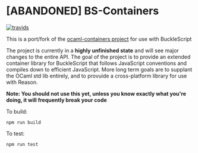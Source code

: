 [ABANDONED] BS-Containers
=============
[![travids](https://travis-ci.org/BuckleTypes/bs-containers.svg?branch=master)](https://travis-ci.org/BuckleTypes/bs-containers/builds)

This is a port/fork of the [ocaml-containers project](https://github.com/c-cube/ocaml-containers) for use with BuckleScript

The project is currently in a **highly unfinished state** and will see major changes to the entire API. The goal of the project is to provide an extended container library for BuckleScript that follows JavaScript conventions and compiles down to efficient JavaScript. More long term goals are to supplant the OCaml std lib entirely, and to provuide a cross-platform library for use with Reason.

**Note: You should not use this yet, unless you know exactly what you're doing, it will frequently break your code**

To build:
```
npm run build
```

To test:
```
npm run test
```
